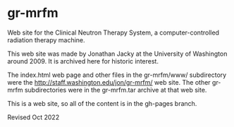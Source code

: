 gr-mrfm
=======

Web site for the Clinical Neutron Therapy System, a computer-controlled
radiation therapy machine.

This web site was made by Jonathan Jacky at the University of Washington
around 2009.   It is archived here for historic interest.

The index.html web page and other files in the gr-mrfm/www/ subdirectory were
the http://staff.washington.edu/jon/gr-mrfm/ web site.  The other gr-mrfm
subdirectories were in the gr-mrfm.tar archive at that web site.

This is a web site, so all of the content is in the gh-pages branch.

Revised Oct 2022
